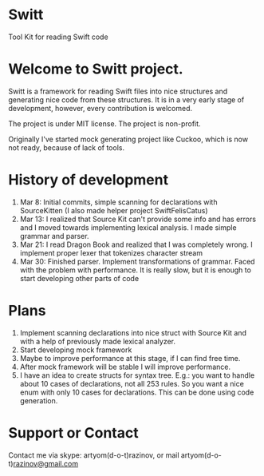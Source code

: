 # Switt

Tool Kit for reading Swift code

# Welcome to Switt project.

Switt is a framework for reading Swift files into nice structures and generating nice code from these structures. It is in a very early stage of development, however, every contribution is welcomed.

The project is under MIT license. The project is non-profit.

Originally I've started mock generating project like Cuckoo, which is now not ready, because of lack of tools.

# History of development

1. Mar 8: Initial commits, simple scanning for declarations with SourceKitten (I also made helper project SwiftFelisCatus)
1. Mar 13: I realized that Source Kit can't provide some info and has errors and I moved towards implementing lexical analysis. I made simple grammar and parser.
1. Mar 21: I read Dragon Book and realized that I was completely wrong. I implement proper lexer that tokenizes character stream
1. Mar 30: Finished parser. Implement transformations of grammar. Faced with the problem with performance. It is really slow, but it is enough to start developing other parts of code

# Plans

1. Implement scanning declarations into nice struct with Source Kit and with a help of previously made lexical analyzer.
1. Start developing mock framework
1. Maybe to improve performance at this stage, if I can find free time.
1. After mock framework will be stable I will improve performance.
1. I have an idea to create structs for syntax tree. E.g.: you want to handle about 10 cases of declarations, not all 253 rules. So you want a nice enum with only 10 cases for declarations. This can be done using code generation. 

# Support or Contact

Contact me via skype: artyom(d-o-t)razinov, or mail artyom(d-o-t)razinov@gmail.com
